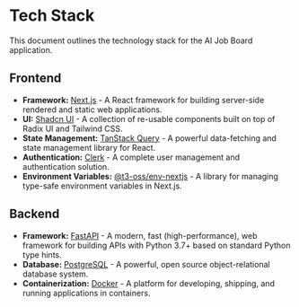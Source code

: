 # Tech Stack

This document outlines the technology stack for the AI Job Board application.

## Frontend

- **Framework:** [Next.js](https://nextjs.org/) - A React framework for building server-side rendered and static web applications.
- **UI:** [Shadcn UI](https://ui.shadcn.com/) - A collection of re-usable components built on top of Radix UI and Tailwind CSS.
- **State Management:** [TanStack Query](https://tanstack.com/query/latest) - A powerful data-fetching and state management library for React.
- **Authentication:** [Clerk](https://clerk.com/) - A complete user management and authentication solution.
- **Environment Variables:** [@t3-oss/env-nextjs](https://env.t3.gg/) - A library for managing type-safe environment variables in Next.js.

## Backend

- **Framework:** [FastAPI](https://fastapi.tiangolo.com/) - A modern, fast (high-performance), web framework for building APIs with Python 3.7+ based on standard Python type hints.
- **Database:** [PostgreSQL](https://www.postgresql.org/) - A powerful, open source object-relational database system.
- **Containerization:** [Docker](https://www.docker.com/) - A platform for developing, shipping, and running applications in containers.
